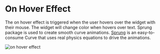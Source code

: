 # On Hover Effect 

The on hover effect is triggered when the user hovers over the widget with their mouse. The widget will change color when hovers over text.
Sprung package is used to create smooth curve animations. [Sprung](https://pub.dev/packages/sprung) is an easy-to-consume Curve that uses real physics equations to drive the animations.

![on hover effect](https://user-images.githubusercontent.com/55737606/224518011-a18fa682-b540-43c2-a6a7-fb2a06a956f8.gif)
